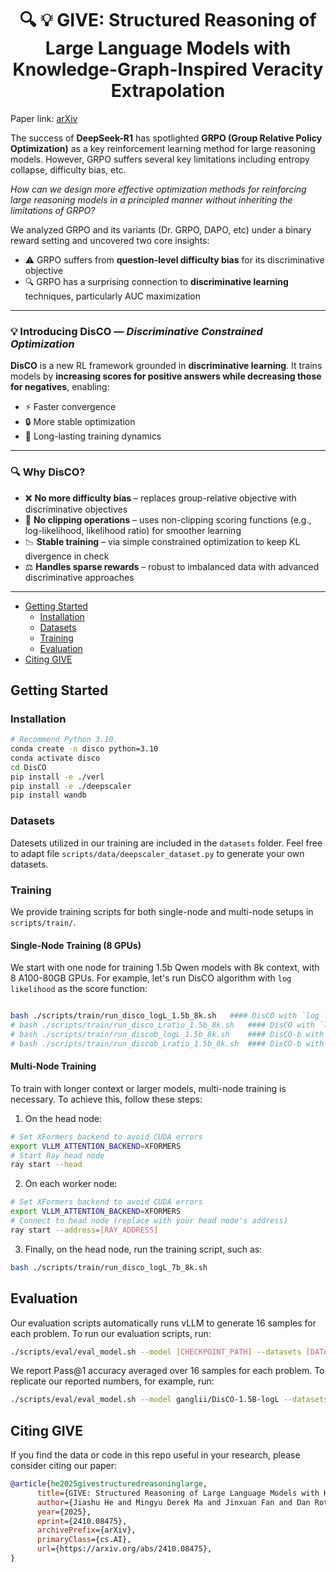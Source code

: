<h1 align="center">🔍 💡 GIVE: Structured Reasoning of Large Language Models
with Knowledge-Graph-Inspired Veracity Extrapolation</h1>

Paper link: [arXiv](https://arxiv.org/abs/2410.08475)


The success of **DeepSeek-R1** has spotlighted **GRPO (Group Relative Policy Optimization)** as a key reinforcement learning method for large reasoning models.
However, GRPO suffers several key limitations including entropy collapse, difficulty bias, etc. 

*How can we design more effective optimization methods for reinforcing large reasoning models
in a principled manner without inheriting the limitations of GRPO?*


We analyzed GRPO and its variants (Dr. GRPO, DAPO, etc) under a binary reward setting and uncovered two core insights:

* ⚠️ GRPO suffers from **question-level difficulty bias** for its discriminative objective
* 🔍 GRPO has a surprising connection to **discriminative learning** techniques, particularly AUC maximization

---

### 💡 Introducing **DisCO** — *Discriminative Constrained Optimization*

**DisCO** is a new RL framework grounded in **discriminative learning**. It trains models by **increasing scores for positive answers while decreasing those for negatives**, enabling:

* ⚡ Faster convergence
* 🔒 More stable optimization
* 🔁 Long-lasting training dynamics

---

### 🔍 Why DisCO?

* ❌ **No more difficulty bias** – replaces group-relative objective with discriminative objectives
* 🔄 **No clipping operations** – uses non-clipping scoring functions (e.g., log-likelihood, likelihood ratio) for smoother learning
* 📉 **Stable training** – via simple constrained optimization to keep KL divergence in check
* ⚖️ **Handles sparse rewards** – robust to imbalanced data with advanced discriminative approaches

---
- [Getting Started](#getting-started)
    - [Installation](#installation)
    - [Datasets](#datasets)
    - [Training](#training)
    - [Evaluation](#evaluation)
- [Citing GIVE](#citing-give)

## Getting Started
### Installation
```bash
# Recommend Python 3.10.
conda create -n disco python=3.10
conda activate disco
cd DisCO
pip install -e ./verl
pip install -e ./deepscaler
pip install wandb
```

### Datasets

Datesets utilized in our training are included in the `datasets` folder. Feel free to adapt  file `scripts/data/deepscaler_dataset.py` to generate your own datasets.



### Training

We provide training scripts for both single-node and multi-node setups in `scripts/train/`.

#### Single-Node Training (8 GPUs)
We start with one node for training 1.5b Qwen models with 8k context, with 8 A100-80GB GPUs. For example, let's run DisCO algorithm with `log likelihood` as the score function:
```bash

bash ./scripts/train/run_disco_logL_1.5b_8k.sh   #### DisCO with `log likelihood`
# bash ./scripts/train/run_disco_Lratio_1.5b_8k.sh   #### DisCO with `likelihood ratio`
# bash ./scripts/train/run_discob_logL_1.5b_8k.sh    #### DisCO-b with `log likelihood`
# bash ./scripts/train/run_discob_Lratio_1.5b_8k.sh  #### DisCO-b with `likelihood ratio`
```

#### Multi-Node Training

To train with longer context or larger models, multi-node training is necessary. To achieve this, follow these steps:

1. On the head node:
```bash
# Set XFormers backend to avoid CUDA errors
export VLLM_ATTENTION_BACKEND=XFORMERS
# Start Ray head node
ray start --head
```

2. On each worker node:
```bash
# Set XFormers backend to avoid CUDA errors
export VLLM_ATTENTION_BACKEND=XFORMERS
# Connect to head node (replace with your head node's address)
ray start --address=[RAY_ADDRESS]
```

3. Finally, on the head node, run the training script, such as:
```bash
bash ./scripts/train/run_disco_logL_7b_8k.sh
```


## Evaluation

Our evaluation scripts automatically runs vLLM to generate 16 samples for each problem. To run our evaluation scripts, run:
```bash
./scripts/eval/eval_model.sh --model [CHECKPOINT_PATH] --datasets [DATASET1] [DATASET2] --output-dir [OUTPUT_DIR]
```

We report Pass@1 accuracy averaged over 16 samples for each problem. To replicate our reported numbers, for example, run:
<!-- Notably, our `DeepScaleR-1.5B-Preview` surpasses many open-source 7B models!  -->

```bash
./scripts/eval/eval_model.sh --model ganglii/DisCO-1.5B-logL --datasets aime aime25 math amc minerva olympiad_bench --output-dir ./val_results/DisCO-1.5B-logL
```


## Citing GIVE

If you find the data or code in this repo useful in your research, please consider citing our paper:
```bibtex
@article{he2025givestructuredreasoninglarge,
      title={GIVE: Structured Reasoning of Large Language Models with Knowledge Graph Inspired Veracity Extrapolation}, 
      author={Jiashu He and Mingyu Derek Ma and Jinxuan Fan and Dan Roth and Wei Wang and Alejandro Ribeiro},
      year={2025},
      eprint={2410.08475},
      archivePrefix={arXiv},
      primaryClass={cs.AI},
      url={https://arxiv.org/abs/2410.08475}, 
}
```
